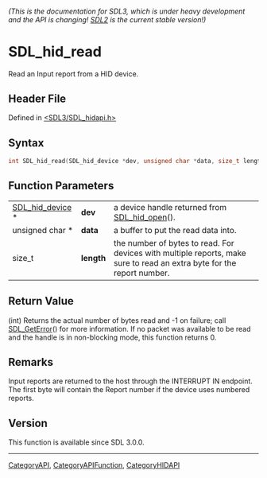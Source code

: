 ###### (This is the documentation for SDL3, which is under heavy development and the API is changing! [SDL2](https://wiki.libsdl.org/SDL2/) is the current stable version!)
# SDL_hid_read

Read an Input report from a HID device.

## Header File

Defined in [<SDL3/SDL_hidapi.h>](https://github.com/libsdl-org/SDL/blob/main/include/SDL3/SDL_hidapi.h)

## Syntax

```c
int SDL_hid_read(SDL_hid_device *dev, unsigned char *data, size_t length);
```

## Function Parameters

|                                    |            |                                                                                                                        |
| ---------------------------------- | ---------- | ---------------------------------------------------------------------------------------------------------------------- |
| [SDL_hid_device](SDL_hid_device) * | **dev**    | a device handle returned from [SDL_hid_open](SDL_hid_open)().                                                          |
| unsigned char *                    | **data**   | a buffer to put the read data into.                                                                                    |
| size_t                             | **length** | the number of bytes to read. For devices with multiple reports, make sure to read an extra byte for the report number. |

## Return Value

(int) Returns the actual number of bytes read and -1 on failure; call
[SDL_GetError](SDL_GetError)() for more information. If no packet was
available to be read and the handle is in non-blocking mode, this function
returns 0.

## Remarks

Input reports are returned to the host through the INTERRUPT IN endpoint.
The first byte will contain the Report number if the device uses numbered
reports.

## Version

This function is available since SDL 3.0.0.

----
[CategoryAPI](CategoryAPI), [CategoryAPIFunction](CategoryAPIFunction), [CategoryHIDAPI](CategoryHIDAPI)

